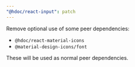 ```yaml
---
"@hdoc/react-input": patch
---
```


Remove optional use of some peer dependencies:

- `@hdoc/react-material-icons`
- `@material-design-icons/font`

These will be used as normal peer dependencies.

